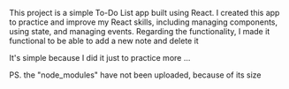 This project is a simple To-Do List app built using React. I created this app to practice and improve my React skills, including managing components, using state, and managing events.
Regarding the functionality, I made it functional to be able to add a new note and delete it

It's simple because I did it just to practice more ... 

PS. the "node_modules" have not been uploaded, because of its size
